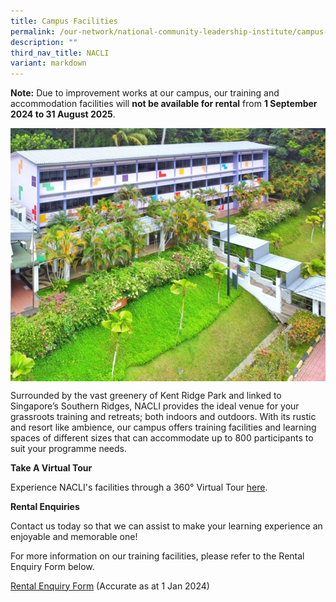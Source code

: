 ```yaml
---
title: Campus Facilities
permalink: /our-network/national-community-leadership-institute/campus-facilities/
description: ""
third_nav_title: NACLI
variant: markdown
---
```

**Note:** Due to improvement works at our campus, our training and accommodation facilities will **not be available for rental** from **1 September 2024 to 31 August 2025**.

<img style="width:600px" align="center" src="/images/Our%20Network/NACLI/Campus%20Facilities%20-LL%20(Website)%20(200%20x%20250).jpg">

Surrounded by the vast greenery of Kent Ridge Park and linked to Singapore’s Southern Ridges, NACLI provides the ideal venue for your grassroots training and retreats; both indoors and outdoors. With its rustic and resort like ambience, our campus offers training facilities and learning spaces of different sizes that can accommodate up to 800 participants to suit your programme needs.

**Take A Virtual Tour**

Experience NACLI's facilities through a 360° Virtual Tour [here](https://www.youtube.com/playlist?list=PLbyKp87Reo7YhG-95C1-9RYQ-cXq2djJG).

**Rental Enquiries**

Contact us today so that we can assist to make your learning experience an enjoyable and memorable one!

For more information on our training facilities, please refer to the Rental Enquiry Form below. 

[Rental Enquiry Form](/files/NACLI/04%20Campus%20Facilities/NACLI_Rental_Enquiry_Form__2024_.pdf) (Accurate as at 1 Jan 2024)
